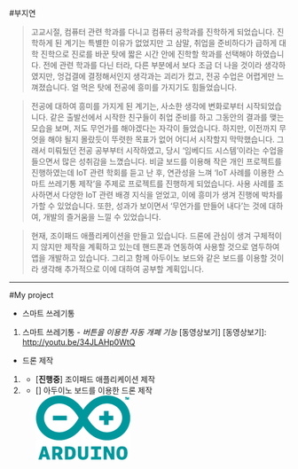 #부지연

>고교시절, 컴퓨터 관련 학과를 다니고 컴퓨터 공학과를 진학하게 되었습니다. 진학하게 된 계기는 특별한 이유가 없었지만 고 삼말, 취업을 준비하다가 급하게 대학 진학으로 진로를 바꾼 탓에 짧은 시간 안에 진학할 학과를 선택해야 하였습니다. 전에 관련 학과를 다닌 터라, 다른 부분에서 보다 조금 더 나을 것이라 생각하였지만, 엉겁결에 결정해서인지 생각과는 괴리가 컸고, 전공 수업은 어렵게만 느껴졌습니다. 얼 먹은 탓에 전공에 흥미를 가지기도 힘들었습니다. 

>전공에 대하여 흥미를 가지게 된 계기는, 사소한 생각에 변화로부터 시작되었습니다. 같은 출발선에서 시작한 친구들이 취업 준비를 하고 그동안의 결과를 맺는 모습을 보며, 저도 무언가를 해야겠다는 자각이 들었습니다. 하지만, 이전까지 무엇을 해야 될지 몰랐듯이 뚜렷한 목표가 없어 어디서 시작할지 막막했습니다. 그래서 미뤄뒀던 전공 공부부터 시작하였고, 당시 ‘임베디드 시스템’이라는 수업을 들으면서 많은 성취감을 느꼈습니다. 비글 보드를 이용해 작은 개인 프로젝트를 진행하였는데 IoT 관련 학회를 듣고 난 후, 연관성을 느껴 ‘IoT 사례를 이용한 스마트 쓰레기통 제작’을 주제로 프로젝트를 진행하게 되었습니다. 사용 사례를 조사하면서 다양한 IoT 관련 배경 지식을 얻었고, 이에 흥미가 생겨 진행에 박차를 가할 수 있었습니다. 또한, 성과가 보이면서 ‘무언가를 만들어 내다’는 것에 대하여, 개발의 즐거움을 느낄 수 있었습니다.  

>현재, 조이패드 애플리케이션을 만들고 있습니다. 드론에 관심이 생겨 구체적이지 않지만 제작을 계획하고 있는데 핸드폰과 연동하여 사용할 것으로 염두하여 앱을 개발하고 있습니다. 그리고 함께 아두이노 보드와 같은 보드를 이용할 것이라 생각해 추가적으로 이에 대하여 공부할 계획입니다. 

---

#My project

* 스마트 쓰레기통 
 1. 스마트 쓰레기통 - _버튼을 이용한 자동 개폐 기능_ [동영상보기] 
[동영상보기]: http://youtu.be/34JLAHp0WtQ 

* 드론 제작 
 1. - [__진행중__] 조이패드 애플리케이션 제작 
 2. - [] 아두이노 보드를 이용한 드론 제작  
 ![아두이노](arduino.png) 
